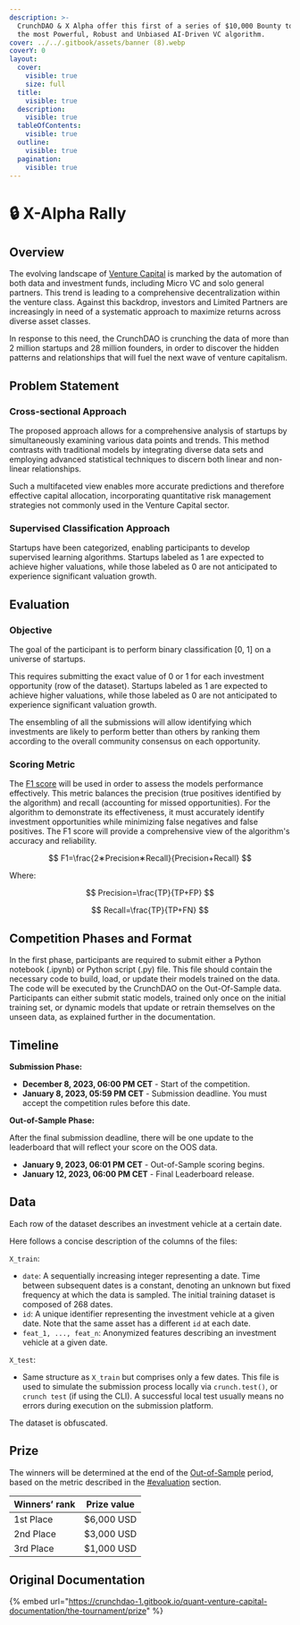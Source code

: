 ```yaml
---
description: >-
  CrunchDAO & X Alpha offer this first of a series of $10,000 Bounty to build
  the most Powerful, Robust and Unbiased AI-Driven VC algorithm.
cover: ../../.gitbook/assets/banner (8).webp
coverY: 0
layout:
  cover:
    visible: true
    size: full
  title:
    visible: true
  description:
    visible: true
  tableOfContents:
    visible: true
  outline:
    visible: true
  pagination:
    visible: true
---
```


# 🔒 X-Alpha Rally

## Overview

The evolving landscape of [Venture Capital](https://en.wikipedia.org/wiki/Venture_capital) is marked by the automation of both data and investment funds, including Micro VC and solo general partners. This trend is leading to a comprehensive decentralization within the venture class. Against this backdrop, investors and Limited Partners are increasingly in need of a systematic approach to maximize returns across diverse asset classes.

In response to this need, the CrunchDAO is crunching the data of more than 2 million startups and 28 million founders, in order to discover the hidden patterns and relationships that will fuel the next wave of venture capitalism.

## Problem Statement

### **Cross-sectional Approach**

The proposed approach allows for a comprehensive analysis of startups by simultaneously examining various data points and trends. This method contrasts with traditional models by integrating diverse data sets and employing advanced statistical techniques to discern both linear and non-linear relationships.

Such a multifaceted view enables more accurate predictions and therefore effective capital allocation, incorporating quantitative risk management strategies not commonly used in the Venture Capital sector.

### **Supervised Classification Approach**

Startups have been categorized, enabling participants to develop supervised learning algorithms. Startups labeled as 1 are expected to achieve higher valuations, while those labeled as 0 are not anticipated to experience significant valuation growth.

## Evaluation

### Objective

The goal of the participant is to perform binary classification \[0, 1] on a universe of startups.

This requires submitting the exact value of 0 or 1 for each investment opportunity (row of the dataset). Startups labeled as 1 are expected to achieve higher valuations, while those labeled as 0 are not anticipated to experience significant valuation growth.

The ensembling of all the submissions will allow identifying which investments are likely to perform better than others by ranking them according to the overall community consensus on each opportunity.

### **Scoring Metric**

The [F1 score](https://en.wikipedia.org/wiki/F-score) will be used in order to assess the models performance effectively. This metric balances the precision (true positives identified by the algorithm) and recall (accounting for missed opportunities). For the algorithm to demonstrate its effectiveness, it must accurately identify investment opportunities while minimizing false negatives and false positives. The F1 score will provide a comprehensive view of the algorithm's accuracy and reliability.

$$
F1=\frac{2∗Precision∗Recall}{Precision+Recall}
$$

Where:

$$
Precision=\frac{TP}{TP+FP}
$$

$$
Recall=\frac{TP}{TP+FN}
$$

## **Competition Phases and Format**

In the first phase, participants are required to submit either a Python notebook (.ipynb) or Python script (.py) file. This file should contain the necessary code to build, load, or update their models trained on the data. The code will be executed by the CrunchDAO on the Out-Of-Sample data. Participants can either submit static models, trained only once on the initial training set, or dynamic models that update or retrain themselves on the unseen data, as explained further in the documentation.

## Timeline

**Submission Phase:**

* **December 8, 2023, 06:00 PM CET** - Start of the competition.
* **January 8, 2023, 05:59 PM CET** - Submission deadline. You must accept the competition rules before this date.

**Out-of-Sample Phase:**

After the final submission deadline, there will be one update to the leaderboard that will reflect your score on the OOS data.

* **January 9, 2023, 06:01 PM CET** - Out-of-Sample scoring begins.
* **January 12, 2023, 06:00 PM CET** - Final Leaderboard release.

## Data

Each row of the dataset describes an investment vehicle at a certain date.

Here follows a concise description of the columns of the files:

`X_train`:

* `date`: A sequentially increasing integer representing a date. Time between subsequent dates is a constant, denoting an unknown but fixed frequency at which the data is sampled. The initial training dataset is composed of 268 dates.
* `id`: A unique identifier representing the investment vehicle at a given date. Note that the same asset has a different `id` at each date.
* `feat_1, ..., feat_n`: Anonymized features describing an investment vehicle at a given date.

`X_test`:

* Same structure as `X_train` but comprises only a few dates. This file is used to simulate the submission process locally via `crunch.test()`, or `crunch test` (if using the CLI). A successful local test usually means no errors during execution on the submission platform.

The dataset is obfuscated.

## Prize

The winners will be determined at the end of the [Out-of-Sample](../../other/glossary.md#out-of-sample-phase) period, based on the metric described in the [#evaluation](x-alpha-rally.md#evaluation "mention") section.

| Winners’ rank | Prize value |
| ------------- | ----------- |
| 1st Place     | $6,000 USD  |
| 2nd Place     | $3,000 USD  |
| 3rd Place     | $1,000 USD  |

## Original Documentation

{% embed url="https://crunchdao-1.gitbook.io/quant-venture-capital-documentation/the-tournament/prize" %}
